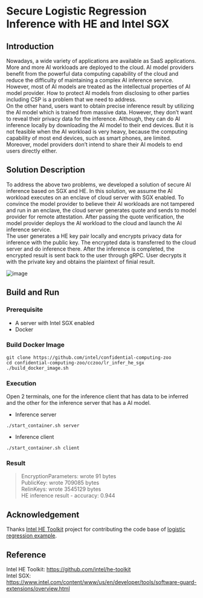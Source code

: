 # Secure Logistic Regression Inference with HE and Intel SGX
## Introduction
Nowadays, a wide variety of applications are available as SaaS applications. More and more AI workloads are deployed to the cloud. 
AI model providers benefit from the powerful data computing capability of the cloud and reduce the difficulty of maintaining a complex AI inference service. 
However, most of AI models are treated as the intellectual properties of AI model provider. 
How to protect AI models from disclosing to other parties including CSP is a problem that we need to address.  
On the other hand, users want to obtain precise inference result by utilizing the AI model which is trained from massive data. 
However, they don’t want to reveal their privacy data for the inference. Although, they can do AI inference locally by downloading the AI model to their end devices. 
But it is not feasible when the AI workload is very heavy, because the computing capability of most end devices, such as smart phones, are limited. 
Moreover, model providers don’t intend to share their AI models to end users directly either.

## Solution Description
To address the above two problems, we developed a solution of secure AI inference based on SGX and HE. In this solution, we assume the AI workload executes on an enclave of cloud server with SGX enabled. 
To convince the model provider to believe their AI workloads are not tampered and run in an enclave, the cloud server generates quote and sends to model provider for remote attestation. 
After passing the quote verification, the model provider deploys the AI workload to the cloud and launch the AI inference service.  
The user generates a HE key pair locally and encrypts privacy data for inference with the public key. The encrypted data is transferred to the cloud server and do inference there. 
After the inference is completed, the encrypted result is sent back to the user through gRPC. User decrypts it with the private key and obtains the plaintext of finial result.

![image](https://user-images.githubusercontent.com/27326867/197438740-9923ca2e-0911-40a0-bf5e-d0bcebc78609.png)

## Build and Run
### Prerequisite
- A server with Intel SGX enabled
- Docker
### Build Docker Image
```
git clone https://github.com/intel/confidential-computing-zoo
cd confidential-computing-zoo/cczoo/lr_infer_he_sgx
./build_docker_image.sh
```
### Execution
Open 2 terminals, one for the inference client that has data to be inferred and the other for the inference server that has a AI model.
- Inference server
```
./start_container.sh server
```
- Inference client
```
./start_container.sh client
```
### Result
>EncryptionParameters: wrote 91 bytes  
PublicKey: wrote 709085 bytes  
RelinKeys: wrote 3545129 bytes  
HE inference result - accuracy: 0.944  

## Acknowledgement
Thanks [Intel HE Toolkit](https://github.com/intel/he-toolkit) project for contributing the code base of [logistic regression example](https://github.com/intel/he-toolkit/tree/main/he-samples/examples/logistic-regression).

## Reference
Intel HE Toolkit: https://github.com/intel/he-toolkit  
Intel SGX: https://www.intel.com/content/www/us/en/developer/tools/software-guard-extensions/overview.html
